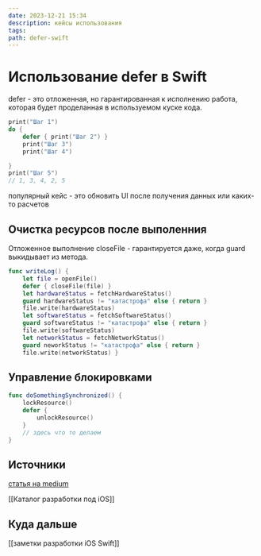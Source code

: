 ```yaml
---
date: 2023-12-21 15:34
description: кейсы использования
tags: 
path: defer-swift
---
```

# Использование defer в Swift
defer - это отложенная, но гарантированная к исполнению работа, которая будет проделанная в используемом куске кода. 

```swift
print("Шаг 1")
do {
    defer { print("Шаг 2") }
    print("Шаг 3")
    print("Шаг 4")

}
print("Шаг 5")
// 1, 3, 4, 2, 5
```
популярный кейс - это обновить UI после получения данных или каких-то расчетов
## Очистка ресурсов после выполенния
Отложенное выполнение closeFile - гарантируется даже, когда guard выкидывает из метода. 
```swift
func writeLog() { 
	let file = openFile() 
	defer { closeFile(file) } 
	let hardwareStatus = fetchHardwareStatus() 
	guard hardwareStatus != "катастрофа" else { return } 
	file.write(hardwareStatus) 
	let softwareStatus = fetchSoftwareStatus() 
	guard softwareStatus != "катастрофа" else { return } 
	file.write(softwareStatus) 
	let networkStatus = fetchNetworkStatus() 
	guard neworkStatus != "катастрофа" else { return } 
	file.write(networkStatus) }
```

## Управление блокировками
```swift
func doSomethingSynchronized() {
    lockResource()
    defer {
        unlockResource()
    }
    // здесь что то делаем
}
```

## Источники
[статья на medium](https://medium.com/@SwiftBook.ru/%D0%BA%D0%BB%D1%8E%D1%87%D0%B5%D0%B2%D0%BE%D0%B5-%D1%81%D0%BB%D0%BE%D0%B2%D0%BE-defer-34828b59f709)

[[Каталог разработки под iOS]]

## Куда дальше
[[заметки разработки iOS Swift]]